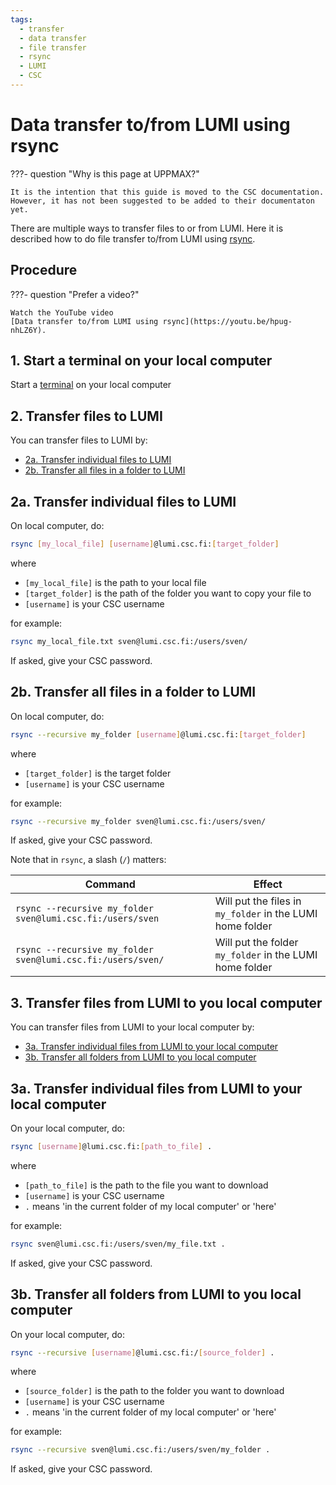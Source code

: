 ```yaml
---
tags:
  - transfer
  - data transfer
  - file transfer
  - rsync
  - LUMI
  - CSC
---
```


# Data transfer to/from LUMI using rsync

???- question "Why is this page at UPPMAX?"

    It is the intention that this guide is moved to the CSC documentation.
    However, it has not been suggested to be added to their documentaton
    yet.

There are multiple ways to transfer files to or from LUMI.
Here it is described how to do file transfer to/from LUMI
using [rsync](../software/rsync.md).

## Procedure

???- question "Prefer a video?"

    Watch the YouTube video
    [Data transfer to/from LUMI using rsync](https://youtu.be/hpug-nhLZ6Y).

## 1. Start a terminal on your local computer

Start a [terminal](../software/terminal.md) on your local computer

## 2. Transfer files to LUMI

You can transfer files to LUMI by:

- [2a. Transfer individual files to LUMI](#2a-transfer-individual-files-to-cosmos)
- [2b. Transfer all files in a folder to LUMI](#2b-transfer-all-files-in-a-folder-to-cosmos)

## 2a. Transfer individual files to LUMI

On local computer, do:

```bash
rsync [my_local_file] [username]@lumi.csc.fi:[target_folder]
```

where

- `[my_local_file]` is the path to your local file
- `[target_folder]` is the path of the folder you want to copy your file to
- `[username]` is your CSC username

for example:

```bash
rsync my_local_file.txt sven@lumi.csc.fi:/users/sven/
```

If asked, give your CSC password.

## 2b. Transfer all files in a folder to LUMI

On local computer, do:

```bash
rsync --recursive my_folder [username]@lumi.csc.fi:[target_folder]
```

where

- `[target_folder]` is the target folder
- `[username]` is your CSC username

for example:

```bash
rsync --recursive my_folder sven@lumi.csc.fi:/users/sven/
```

If asked, give your CSC password.

Note that in `rsync`, a slash (`/`) matters:

Command                                                            |Effect
-------------------------------------------------------------------|------------------------------------------------------------
`rsync --recursive my_folder sven@lumi.csc.fi:/users/sven`         |Will put the files in `my_folder` in the LUMI home folder
`rsync --recursive my_folder sven@lumi.csc.fi:/users/sven/`        |Will put the folder `my_folder` in the LUMI home folder

## 3. Transfer files from LUMI to you local computer

You can transfer files from LUMI to your local computer by:

- [3a. Transfer individual files from LUMI to your local computer](#3a-transfer-individual-files-from-cosmos-to-your-local-computer)
- [3b. Transfer all folders from LUMI to you local computer](#3b-transfer-all-folders-from-cosmos-to-you-local-computer)

## 3a. Transfer individual files from LUMI to your local computer

On your local computer, do:

```bash
rsync [username]@lumi.csc.fi:[path_to_file] .
```

where

- `[path_to_file]` is the path to the file you want to download
- `[username]` is your CSC username
- `.` means 'in the current folder of my local computer' or 'here'

for example:

```bash
rsync sven@lumi.csc.fi:/users/sven/my_file.txt .
```

If asked, give your CSC password.

## 3b. Transfer all folders from LUMI to you local computer

On your local computer, do:

```bash
rsync --recursive [username]@lumi.csc.fi:/[source_folder] .
```

where

- `[source_folder]` is the path to the folder you want to download
- `[username]` is your CSC username
- `.` means 'in the current folder of my local computer' or 'here'

for example:

```bash
rsync --recursive sven@lumi.csc.fi:/users/sven/my_folder .
```

If asked, give your CSC password.
